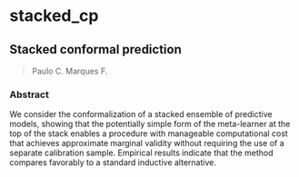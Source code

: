 # stacked_cp

## Stacked conformal prediction

> Paulo C. Marques F.

### Abstract

We consider the conformalization of a stacked ensemble of predictive models, showing that the potentially simple form of the meta-learner at the top of the stack enables a procedure with manageable computational cost that achieves approximate marginal validity without requiring the use of a separate calibration sample. Empirical results indicate that the method compares favorably to a standard inductive alternative.